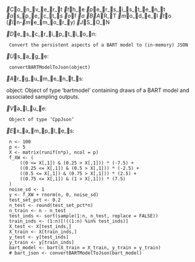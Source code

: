 _C_o_n_v_e_r_t _t_h_e _p_e_r_s_i_s_t_e_n_t _a_s_p_e_c_t_s _o_f _a _B_A_R_T _m_o_d_e_l _t_o (_i_n-_m_e_m_o_r_y) _J_S_O_N

_D_e_s_c_r_i_p_t_i_o_n:

     Convert the persistent aspects of a BART model to (in-memory) JSON

_U_s_a_g_e:

     convertBARTModelToJson(object)
     
_A_r_g_u_m_e_n_t_s:

  object: Object of type ‘bartmodel’ containing draws of a BART model
          and associated sampling outputs.

_V_a_l_u_e:

     Object of type ‘CppJson’

_E_x_a_m_p_l_e_s:

     n <- 100
     p <- 5
     X <- matrix(runif(n*p), ncol = p)
     f_XW <- (
         ((0 <= X[,1]) & (0.25 > X[,1])) * (-7.5) + 
         ((0.25 <= X[,1]) & (0.5 > X[,1])) * (-2.5) + 
         ((0.5 <= X[,1]) & (0.75 > X[,1])) * (2.5) + 
         ((0.75 <= X[,1]) & (1 > X[,1])) * (7.5)
     )
     noise_sd <- 1
     y <- f_XW + rnorm(n, 0, noise_sd)
     test_set_pct <- 0.2
     n_test <- round(test_set_pct*n)
     n_train <- n - n_test
     test_inds <- sort(sample(1:n, n_test, replace = FALSE))
     train_inds <- (1:n)[!((1:n) %in% test_inds)]
     X_test <- X[test_inds,]
     X_train <- X[train_inds,]
     y_test <- y[test_inds]
     y_train <- y[train_inds]
     bart_model <- bart(X_train = X_train, y_train = y_train)
     # bart_json <- convertBARTModelToJson(bart_model)
     

